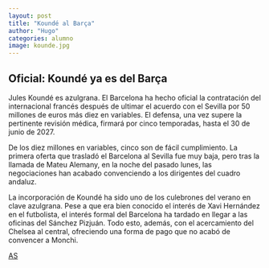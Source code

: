 ```yaml
---
layout: post
title: "Koundé al Barça"
author: "Hugo"
categories: alumno
image: kounde.jpg
---
```

## Oficial: Koundé ya es del Barça
 
 Jules Koundé es azulgrana. El Barcelona ha hecho oficial la contratación del internacional francés después de ultimar el acuerdo con el Sevilla por 50 millones de euros más diez en variables. El defensa, una vez supere la pertinente revisión médica, firmará por cinco temporadas, hasta el 30 de junio de 2027.

De los diez millones en variables, cinco son de fácil cumplimiento. La primera oferta que trasladó el Barcelona al Sevilla fue muy baja, pero tras la llamada de Mateu Alemany, en la noche del pasado lunes, las negociaciones han acabado convenciendo a los dirigentes del cuadro andaluz.

La incorporación de Koundé ha sido uno de los culebrones del verano en clave azulgrana. Pese a que era bien conocido el interés de Xavi Hernández en el futbolista, el interés formal del Barcelona ha tardado en llegar a las oficinas del Sánchez Pizjuán. Todo esto, además, con el acercamiento del Chelsea al central, ofreciendo una forma de pago que no acabó de convencer a Monchi.

[AS](https://www.marca.com/futbol/barcelona/2022/07/28/62dea5ccca4741fa5b8b45d4.html)